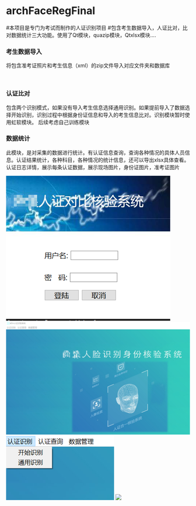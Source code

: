 # archFaceRegFinal
#本项目是专门为考试而制作的人证识别项目
#包含考生数据导入，人证比对，比对数据统计三大功能。使用了Qt模块，quazip模块，Qtxlsx模块....
<h3>考生数据导入</h3>
<p>将包含准考证照片和考生信息（xml）的zip文件导入对应文件夹和数据库</p>
<br/>
<h3>认证比对</h3>
<p>包含两个识别模式，如果没有导入考生信息选择通用识别。如果提前导入了数据选择开始识别，识别过程中根据身份证信息和导入的考生信息比对。识别模块暂时使用虹软模块。
 后续考虑自己训练模块<p>
 <h3>数据统计</h3>
 <p>此模块，是对采集的数据进行统计。有认证信息查询，查询各种情况的具体人员信息。认证结果统计，各种科目，各种情况的统计信息，还可以导出xlsx具体查看。
 认证日志详情，展示每条认证数据，展示现场图片，身份证图片，准考证图片</p>
<img src="https://github.com/jkinggu/archFaceRegFinal/blob/master/images/dl.png"></img>
<img src="https://github.com/jkinggu/archFaceRegFinal/blob/master/images/zy.png"></img>
<div>
<img src="images/sb.png"></img>
<img src="images/rz.png></img>
 <img src="images/dr.png></img>  
</div>

